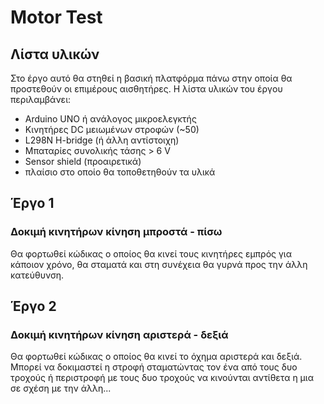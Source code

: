 # Motor Test

## Λίστα υλικών

Στο έργο αυτό θα στηθεί η βασική πλατφόρμα πάνω στην οποία θα προστεθούν οι επιμέρους αισθητήρες.
Η λίστα υλικών του έργου περιλαμβάνει:
* Arduino UNO ή ανάλογος μικροελεγκτής 
* Κινητήρες DC μειωμένων στροφών (~50)
* L298N H-bridge (ή άλλη αντίστοιχη) 
* Μπαταρίες συνολικής τάσης > 6 V
* Sensor shield (προαιρετικά)
* πλαίσιο στο οποίο θα τοποθετηθούν τα υλικά

## Έργο 1

### Δοκιμή κινητήρων κίνηση μπροστά - πίσω

Θα φορτωθεί κώδικας ο οποίος θα κινεί τους κινητήρες εμπρός για κάποιον χρόνο, θα σταματά και στη συνέχεια θα γυρνά προς την άλλη κατεύθυνση.

## Έργο 2

### Δοκιμή κινητήρων κίνηση αριστερά - δεξιά

Θα φορτωθεί κώδικας ο οποίος θα κινεί το όχημα αριστερά και δεξιά. Μπορεί να δοκιμαστεί η στροφή σταματώντας τον ένα από τους δυο τροχούς ή περιστροφή με τους δυο τροχούς να κινούνται αντίθετα η μια σε σχέση με την άλλη...

